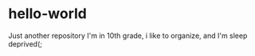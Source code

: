 # hello-world
Just another repository
I'm in 10th grade, i like to organize, and I'm sleep deprived(;

